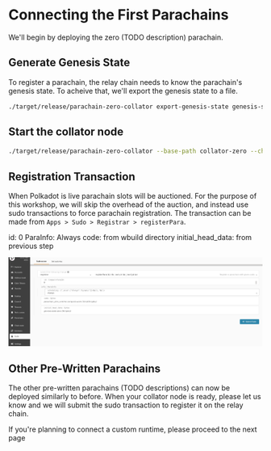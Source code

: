 # Connecting the First Parachains

We'll begin by deploying the zero (TODO description) parachain.

## Generate Genesis State
To register a parachain, the relay chain needs to know the parachain's genesis state. To acheive that, we'll export the genesis state to a file.

```bash
./target/release/parachain-zero-collator export-genesis-state genesis-state-zero
```

## Start the collator node
```bash
./target/release/parachain-zero-collator --base-path collator-zero --chain WorkshopRelayChainRaw.json
```

## Registration Transaction
When Polkadot is live parachain slots will be auctioned. For the purpose of this workshop, we will skip the overhead of the auction, and instead use sudo transactions to force parachain registration. The transaction can be made from `Apps > Sudo > Registrar > registerPara`.

id: 0
ParaInfo: Always
code: from wbuild directory
initial_head_data: from previous step

![Registration screenshot](assets/registration-screenshot.png)

## Other Pre-Written Parachains
The other pre-written parachains (TODO descriptions) can now be deployed similarly to before. When your collator node is ready, please let us know and we will submit the sudo transaction to register it on the relay chain.

If you're planning to connect a custom runtime, please proceed to the next page
